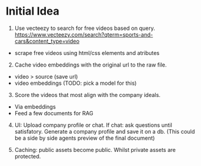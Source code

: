 # Initial Idea
1. Use vecteezy to search for free videos based on query. 
https://www.vecteezy.com/search?qterm=sports-and-cars&content_type=video
- scrape free videos using html/css elements and atributes

2. Cache video embeddings with the original url to the raw file.
- video > source (save url)
- video embeddings (TODO: pick a model for this)

3. Score the videos that most align with the company ideals.
- Via embeddings
- Feed a few documents for RAG

4. UI: Upload company profile or chat. If chat: ask questions until satisfatory. Generate a company profile and save it on a db.
(This could be a side by side agents preview of the final document)

5. Caching: public assets become public. Whilst private assets are protected.

